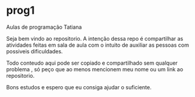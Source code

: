 # prog1
Aulas de programação Tatiana

Seja bem vindo ao repositorio.
A intenção dessa repo é compartilhar as atividades feitas em sala de aula com o intuito de auxiliar as pessoas com possiveis dificuldades.

Todo conteudo aqui pode ser copiado e compartilhado sem qualquer problema , só peço que ao menos mencionem meu nome ou um link ao 
repositorio.

Bons estudos e espero que eu consiga ajudar o suficiente.
